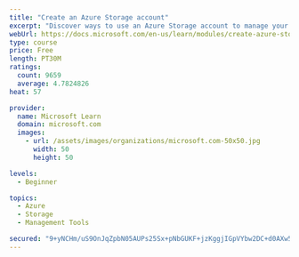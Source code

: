 ```yaml
---
title: "Create an Azure Storage account"
excerpt: "Discover ways to use an Azure Storage account to manage your data for billing, access, and storage location of your blobs, files, queues, and tables."
webUrl: https://docs.microsoft.com/en-us/learn/modules/create-azure-storage-account/
type: course
price: Free
length: PT30M
ratings:
  count: 9659
  average: 4.7824826
heat: 57

provider:
  name: Microsoft Learn
  domain: microsoft.com
  images:
    - url: /assets/images/organizations/microsoft.com-50x50.jpg
      width: 50
      height: 50

levels:
  - Beginner

topics:
  - Azure
  - Storage
  - Management Tools

secured: "9+yNCHm/uS9OnJqZpbN05AUPs25Sx+pNbGUKF+jzKggjIGpVYbw2DC+d0AXw5js+uia5vEdNPwnKNA5AHxwjTheoNjesvwtlSJ5VBRw/rsZfNKr5JcMTQT5jO6qVdXcYNAodpfX2GF+UBTV93jtHSNqS1yKC3EAtxWIYBISvOnnmDGJz/7EV7wqPgKYwrcjQZZFusfakn/wDEtZO52F8ANq+q/dbdeMI/dZpxv3gQ/HuZ8X+mFjDCcDgEBtxgEC2uyjJobOG8SRhkX0h1Xz1oa6Cw+sHpEEr/2TpRiJQjvShE+JL0qjmTqlJ60CmGmnPeu7zv98iCGR4j8FP235hP5Snqj0lntQgTfJGx+freJxGp5ymk3IqCy4OJTJ2zFvVmogdJutunA+bFU3STjMS/jGyPKlsFTP2Xa4ornT2T3M=;yY1cAC2XltbtC18/RYGUcA=="
---
```


